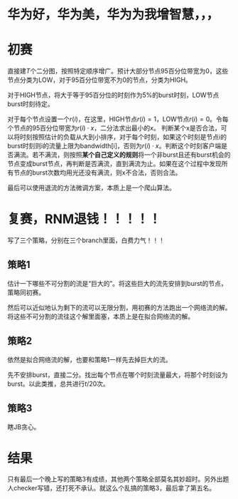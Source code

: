 # 华为好，华为美，华为为我增智慧，，，
# 初赛
直接建$T$个二分图，按照特定顺序增广。预计大部分节点95百分位带宽为0，这些节点分类为LOW，对于95百分位带宽不为0的节点，分类为HIGH。

对于HIGH节点，将大于等于95百分位的时刻作为5%的burst时刻，LOW节点burst时刻待定。

对于每个节点设置一个$r(i)$，在这里，HIGH节点$r(i)=1$，LOW节点$r(i)=0$。令每个节点的95百分位带宽为$r(i)\cdot x$，二分法求出最小的$x$。
判断某个x是否合法，可以将时刻按照估计的负载从大到小排序，对于每个时刻，如果这个时刻是节点i的burst时刻则i的流量上限为bandwidth[i]，否则为$r(i)\cdot x$。判断这个时刻客户端是否满流。若不满流，则按照**某个自己定义的规则**将一个非burst且还有burst机会的节点变成burst节点，再判断是否满流，直到满流为止。如果在这个过程中发现所有节点的burst次数均用光还没有满流，则x不合法，否则合法。

最后可以使用退流的方法微调方案，本质上是一个爬山算法。

# 复赛，RNM退钱！！！！！
写了三个策略，分别在三个branch里面，白费力气！！！
## 策略1
估计一下哪些不可分割的流是“巨大的”。将这些巨大的流先安排到burst的节点，策略同初赛。

然后可以近似地认为剩下的流可以无限分割，用初赛的方法跑出一个网络流的解。将这些不可分割的流往这个解里面塞，本质上是在拟合网络流的解。
## 策略2
依然是拟合网络流的解，也要和策略1一样先去掉巨大的流。

先不安排burst，直接二分。找出每个节点在哪个时刻流量最大，将那个时刻设为burst。以此类推，总共进行$t/20$次。
## 策略3
瞎JB贪心。

# 结果
只有最后一个晚上写的策略3有成绩，其他两个策略全部莫名其妙超时。另外出题人checker写错，还打死不承认。就这么个乱搞的策略3，最后拿了第五名。
